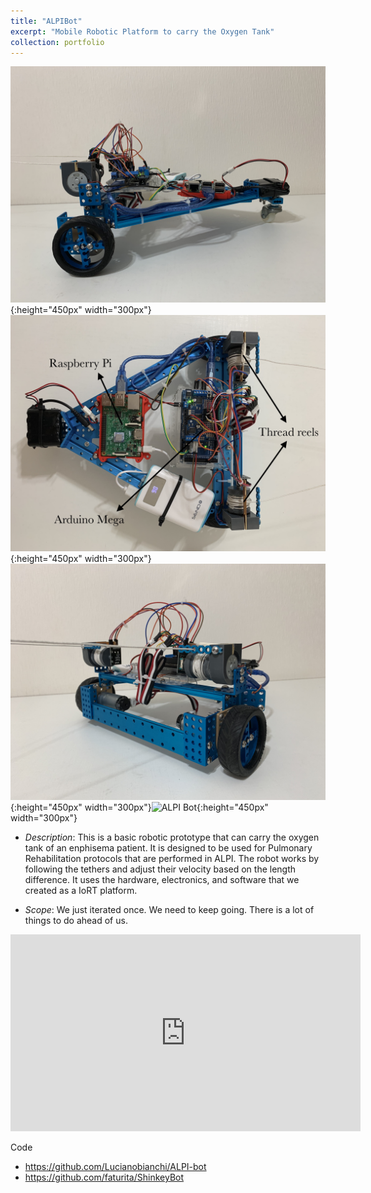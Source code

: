 ```yaml
---
title: "ALPIBot"
excerpt: "Mobile Robotic Platform to carry the Oxygen Tank"
collection: portfolio
---
```


![ALPI Bot](/images/alpibot1.jpg){:height="450px" width="300px"}![ALPI Bot](/images/alpibot2.jpg){:height="450px" width="300px"} ![ALPI Bot](/images/alpibot3.jpg){:height="450px" width="300px"}![ALPI Bot](/images/alpibot4.png){:height="450px" width="300px"}


* *Description*: This is a basic robotic prototype that can carry the oxygen tank of an enphisema patient.  It is designed to be used for Pulmonary Rehabilitation protocols that are performed in ALPI.  The robot works by following the tethers and adjust their velocity based on the length difference.  It uses the hardware, electronics, and software that we created as a IoRT platform.

* *Scope*: We just iterated once.  We need to keep going.  There is a lot of things to do ahead of us.

<iframe width="560" height="315" src="https://www.youtube.com/embed/skpeedcbvqk" frameborder="0" allow="accelerometer; autoplay; encrypted-media; gyroscope; picture-in-picture" allowfullscreen></iframe>

Code 
* <https://github.com/Lucianobianchi/ALPI-bot>
* <https://github.com/faturita/ShinkeyBot>

